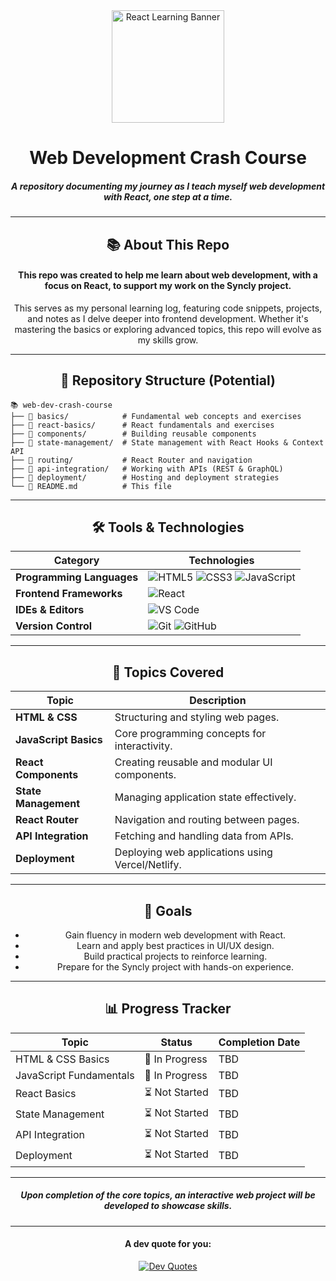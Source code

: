 <div align="center">

<img src="https://upload.wikimedia.org/wikipedia/commons/thumb/a/a7/React-icon.svg/1200px-React-icon.svg.png" alt="React Learning Banner" height="180">

# Web Development Crash Course

##### A repository documenting my journey as I teach myself web development with React, one step at a time.

---

## 📚 About This Repo

#### This repo was created to help me learn about web development, with a focus on React, to support my work on the Syncly project.
This serves as my personal learning log, featuring code snippets, projects, and notes as I delve deeper into frontend development. Whether it's mastering the basics or exploring advanced topics, this repo will evolve as my skills grow.

---

## 🧩 Repository Structure (Potential)

<div align="left">

```plaintext
📚 web-dev-crash-course
├── 📁 basics/            # Fundamental web concepts and exercises
├── 📁 react-basics/      # React fundamentals and exercises
├── 📁 components/        # Building reusable components
├── 📁 state-management/  # State management with React Hooks & Context API
├── 📁 routing/           # React Router and navigation
├── 📁 api-integration/   # Working with APIs (REST & GraphQL)
├── 📁 deployment/        # Hosting and deployment strategies
└── 📄 README.md          # This file
```

</div>

---

## 🛠️ Tools & Technologies

| **Category**              | **Technologies**                                                                          |
|---------------------------|------------------------------------------------------------------------------------------|
| **Programming Languages** | ![HTML5](https://img.shields.io/badge/HTML5-E34F26?style=for-the-badge&logo=html5&logoColor=white) ![CSS3](https://img.shields.io/badge/CSS3-1572B6?style=for-the-badge&logo=css3&logoColor=white) ![JavaScript](https://img.shields.io/badge/JavaScript-F7DF1E?style=for-the-badge&logo=javascript&logoColor=black) |
| **Frontend Frameworks**   | ![React](https://img.shields.io/badge/React-61DAFB?style=for-the-badge&logo=react&logoColor=black) |
| **IDEs & Editors**        | ![VS Code](https://img.shields.io/badge/VS_Code-007ACC?style=for-the-badge&logo=visual-studio-code&logoColor=white) |
| **Version Control**       | ![Git](https://img.shields.io/badge/Git-F05032?style=for-the-badge&logo=git&logoColor=white) ![GitHub](https://img.shields.io/badge/GitHub-181717?style=for-the-badge&logo=github&logoColor=white) |

---

## 🚀 Topics Covered

| **Topic**                 | **Description**                                                                 |
|---------------------------|---------------------------------------------------------------------------------|
| **HTML & CSS**            | Structuring and styling web pages.                                              |
| **JavaScript Basics**     | Core programming concepts for interactivity.                                   |
| **React Components**      | Creating reusable and modular UI components.                                   |
| **State Management**      | Managing application state effectively.                                        |
| **React Router**          | Navigation and routing between pages.                                          |
| **API Integration**       | Fetching and handling data from APIs.                                          |
| **Deployment**            | Deploying web applications using Vercel/Netlify.                              |

---

## 🌟 Goals

- Gain fluency in modern web development with React.
- Learn and apply best practices in UI/UX design.
- Build practical projects to reinforce learning.
- Prepare for the Syncly project with hands-on experience.

---

## 📊 Progress Tracker

| **Topic**                 | **Status**      | **Completion Date**  |
|---------------------------|-----------------|----------------------|
| HTML & CSS Basics         | 🔄 In Progress  | TBD                  |
| JavaScript Fundamentals   | 🔄 In Progress  | TBD                  |
| React Basics              | ⏳ Not Started  | TBD                  |
| State Management          | ⏳ Not Started  | TBD                  |
| API Integration           | ⏳ Not Started  | TBD                  |
| Deployment                | ⏳ Not Started  | TBD                  |

---

##### Upon completion of the core topics, an interactive web project will be developed to showcase skills.

---

<div align="center">

#### A dev quote for you:

[![Dev Quotes](https://quotes-github-readme.vercel.app/api?border=truel&type=horizontal&theme=dark)](https://github.com/piyushsuthar/github-readme-quotes)

</div>